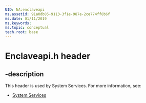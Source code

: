 ```yaml
---
UID: NA:enclaveapi
ms.assetid: 91a0db05-9113-3f1e-987e-2ce774ff0b6f
ms.date: 01/11/2019
ms.keywords: 
ms.topic: conceptual
tech.root: base
---
```


# Enclaveapi.h header


## -description


This header is used by System Services. For more information, see:

- [System Services](../_base/index.md)

